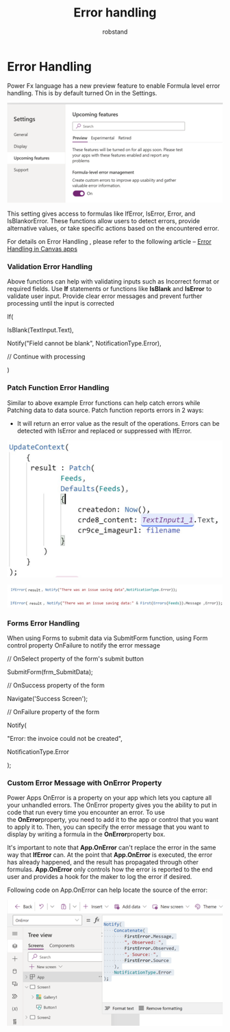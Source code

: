 ﻿---
title: Error handling
description: Error handling
ms.date: 04-15-2024
ms.topic: conceptual
ms.service: powerapps
author: robstand
ms.author: rstand
manager: 
---

# Error Handling

Power Fx language has a new preview feature to enable Formula level error handling. This is by default turned On in the Settings.

![A screenshot of a computer Description automatically generated](media/image27.png)

This setting gives access to formulas like IfError, IsError, Error, and IsBlankorError. These functions allow users to detect errors, provide alternative values, or take specific actions based on the encountered error.

For details on Error Handling , please refer to the following article – [Error Handling in Canvas apps](/power-platform/power-fx/error-handling)

### Validation Error Handling

Above functions can help with validating inputs such as Incorrect format or required fields. Use **If** statements or functions like **IsBlank** and **IsError** to validate user input. Provide clear error messages and prevent further processing until the input is corrected

If(

IsBlank(TextInput.Text),

Notify("Field cannot be blank", NotificationType.Error),

// Continue with processing

)

### Patch Function Error Handling

Similar to above example Error functions can help catch errors while Patching data to data source. Patch function reports errors in 2 ways:

- It will return an error value as the result of the operations. Errors can be detected with IsError and replaced or suppressed with IfError.

![A screen shot of a computer program Description automatically generated](media/image28.png)

![](media/image29.png)

### Forms Error Handling

When using Forms to submit data via SubmitForm function, using Form control property OnFailure to notify the error message

// OnSelect property of the form's submit button

SubmitForm(frm\_SubmitData);

// OnSuccess property of the form

Navigate('Success Screen');

// OnFailure property of the form

Notify(

"Error: the invoice could not be created",

NotificationType.Error

);

### Custom Error Message with OnError Property

Power Apps OnError is a property on your app which lets you capture all your unhandled errors. The OnError property gives you the ability to put in code that run every time you encounter an error. To use the **OnError**property, you need to add it to the app or control that you want to apply it to. Then, you can specify the error message that you want to display by writing a formula in the **OnError**property box.

It's important to note that **App.OnError** can't replace the error in the same way that **IfError** can. At the point that **App.OnError** is executed, the error has already happened, and the result has propagated through other formulas. **App.OnError** only controls how the error is reported to the end user and provides a hook for the maker to log the error if desired.

Following code on App.OnError can help locate the source of the error:

![A screenshot of a computer Description automatically generated](media/image30.png)
